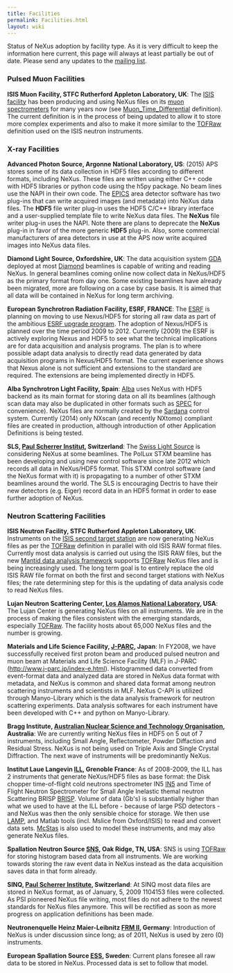 ```yaml
---
title: Facilities
permalink: Facilities.html
layout: wiki
---
```


Status of NeXus adoption by facility type. As it is very difficult to
keep the information here current, this page will always at least
partially be out of date. Please send any updates to the [mailing
list](http://download.nexusformat.org/doc/html/mailinglist.html).

### Pulsed Muon Facilities

**ISIS Muon Facility, STFC Rutherford Appleton Laboratory, UK**: The [ISIS facility](http://www.isis.stfc.ac.uk/) has been producing and using NeXus files on its [muon spectrometers](http://www.isis.rl.ac.uk/muons/) for many years now (see [Muon\_Time\_Differential](Muon_Time_Differential.html "wikilink") definition). The current definition is in the process of being updated to allow it to store more complex experiments and also to make it more similar to the [TOFRaw](TOFRaw.html "wikilink") definition used on the ISIS neutron instruments.  

### X-ray Facilities

**Advanced Photon Source, Argonne National Laboratory, US**: (2015) APS stores some of its data collection in HDF5 files according to different formats, including NeXus. These files are written using either C++ code with HDF5 libraries or python code using the h5py package. No beam lines use the NAPI in their own code. The [EPICS](http://www.aps.anl.gov/epics) area detector software has two plug-ins that can write acquired images (and metadata) into NeXus data files. The **HDF5** file writer plug-in uses the HDF5 C/C++ library interface and a user-supplied template file to write NeXus data files. The **NeXus** file writer plug-in uses the NAPI. Note there are plans to deprecate the **NeXus** plug-in in favor of the more generic **HDF5** plug-in. Also, some commercial manufacturers of area detectors in use at the APS now write acquired images into NeXus data files.  

<!-- -->

**Diamond Light Source, Oxfordshire, UK**: The data acquisition system [GDA](http://www.opengda.org/) deployed at most [Diamond](http://www.diamond.ac.uk) beamlines is capable of writing and reading NeXus. In general beamlines coming online now collect data in NeXus/HDF5 as the primary format from day one. Some existing beamlines have already been migrated, more are following on a case by case basis. It is aimed that all data will be contained in NeXus for long term archiving.  

<!-- -->

**European Synchrotron Radiation Facility, ESRF, FRANCE**: The [ESRF](http://www.esrf.eu) is planning on moving to use Nexus/HDF5 for storing all raw data as part of the ambitious [ESRF upgrade program](http://www.esrf.eu/Upgrade). The adoption of Nexus/HDF5 is planned over the time period 2009 to 2012. Currently (2009) the ESRF is actively exploring Nexus and HDF5 to see what the technical implications are for data acquisition and analysis programs. The plan is to where possible adapt data analysis to directly read data generated by data acquisition programs in Nexus/HDF5 format. The current experience shows that Nexus alone is not sufficient and extensions to the standard are required. The extensions are being implemented directly in HDF5.  

<!-- -->

**Alba Synchrotron Light Facility, Spain**: [Alba](http://www.cells.es) uses NeXus with HDF5 backend as its main format for storing data on all its beamlines (although scan data may also be duplicated in other formats such as [SPEC](http://www.certif.com/spec_manual/user_1_4_1.html) for convenience). NeXus files are normally created by the [Sardana](http://sardana-controls.org) control system. Currently (2014) only NXscan (and recently NXtomo) compliant files are created in production, although introduction of other Application Definitions is being tested.  

<!-- -->

**SLS, [Paul Scherrer Institut](http://www.psi.ch/), Switzerland**: The [Swiss Light Source](http://www.psi.ch/sls/) is considering NeXus at some beamlines. The PolLux STXM beamline has been developing and using new control software since late 2012 which records all data in NeXus/HDF5 format. This STXM control software (and the NeXus format with it) is propagating to a number of other STXM beamlines around the world. The SLS is encouraging Dectris to have their new detectors (e.g. Eiger) record data in an HDF5 format in order to ease further adoption of NeXus.  

### Neutron Scattering Facilities

**ISIS Neutron Facility, STFC Rutherford Appleton Laboratory, UK**: Instruments on the [ISIS second target station](http://ts-2.isis.rl.ac.uk/) are now generating NeXus files as per the [TOFRaw](TOFRaw.html "wikilink") definition in parallel with old ISIS RAW format files. Currently most data analysis is carried out using the ISIS RAW files, but the new [Mantid data analysis framework](http://www.mantidproject.org/) supports [TOFRaw](TOFRaw.html "wikilink") NeXus files and is being increasingly used. The long term goal is to entirely replace the old ISIS RAW file format on both the first and second target stations with NeXus files; the rate determining step for this is the updating of data analysis code to read NeXus files.  

<!-- -->

**Lujan Neutron Scattering Center, [Los Alamos National Laboratory](http://lansce.lanl.gov/lujan), USA**: The Lujan Center is generating NeXus files on all instruments. We are in the process of making the files consistent with the emerging standards, especially [TOFRaw](TOFRaw.html "wikilink"). The facility hosts about 65,000 NeXus files and the number is growing.  

<!-- -->

**Materials and Life Science Facility, [J-PARC](http://www.j-parc.jp/index-e.html), Japan**: In FY2008, we have successfully received first proton beam and produced pulsed neutron and muon beam at Materials and Life Science Facility (MLF) in J-PARC (http://www.j-parc.jp/index-e.html). Histogrammed data converted from event-format data and analyzed data are stored in NeXus data format with metadata, and NeXus is common and shared data format among neutron scattering instruments and scientists in MLF. NeXus C-API is utilized through Manyo-Library which is the data analysis framework for neutron scattering experiments. Data analysis softwares for each instrument have been developed with C++ and python on Manyo-Library.  

<!-- -->

**Bragg Institute, [Australian Nuclear Science and Technology Organisation](http://www.ansto.gov.au/research/bragg_institute), Australia**: We are currently writing NeXus files in HDF5 on 5 out of 7 instruments, including Small Angle, Reflectometer, Powder Diffaction and Residual Stress. NeXus is not being used on Triple Axis and Single Crystal Diffraction. The next wave of instruments will be predominantly NeXus.  

<!-- -->

**Institut Laue Langevin [ILL](http://www.ill.eu), Grenoble France**: As of 2008-2009, the ILL has 2 instruments that generate NeXus/HDF5 files as base format: the Disk chopper time-of-flight cold neutrons spectrometer IN5 [IN5](http://www.ill.fr/in5) and Time of Flight Neutron Spectrometer for Small Angle Inelastic themal neutron Scattering BRISP [BRISP](http://www.ill.fr/brisp). Volume of data (Gb's) is substantially higher than what we used to have at the ILL before - because of large PSD detectors - and NeXus was then the only sensible choice for storage. We then use [LAMP](http://www.ill.eu/instruments-support/computing-for-science/cs-software/all-software/lamp/), and Matlab tools (incl. Mslice from Oxford/ISIS) to read and convert data sets. [McStas](http://www.mcstas.org) is also used to model these instruments, and may also generate NeXus files.  

<!-- -->

**Spallation Neutron Source [SNS](http://neutrons.ornl.gov/), Oak Ridge, TN, USA**: SNS is using [TOFRaw](TOFRaw.html "wikilink") for storing histogram based data from all instruments. We are working towards storing the raw event data in NeXus instead as the data acquisition saves data in that form already.  

<!-- -->

**SINQ, [Paul Scherrer Institute](http://www.psi.ch), Switzerland**: At SINQ most data files are stored in NeXus format, as of January, 5, 2009 1104153 files were collected. As PSI pioneered NeXus file writing, most files do not adhere to the newest standards for NeXus files anymore. This will be rectified as soon as more progress on application definitions has been made.  

<!-- -->

**Neutronenquelle Heinz Maier-Leibnitz [FRM II](http://www.frm2.tum.de), Germany**: Introduction of NeXus is under discussion since long; as of 2011, NeXus is used by zero (0) instruments.  

<!-- -->

**European Spallation Source [ESS](http://www.europeanspallationsource.se), Sweden**: Current plans foresee all raw data to be stored in NeXus. Processed data is set to follow that model.  
